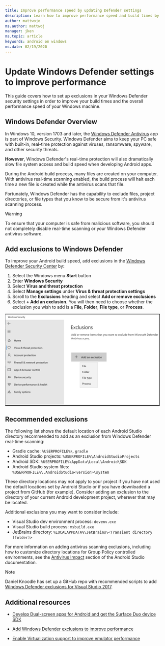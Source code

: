 ```yaml
---
title: Improve performance speed by updating Defender settings
description: Learn how to improve performance speed and build times by updating Windows Defender settings to exclude checking specified file types.
author: mattwojo 
ms.author: mattwoj 
manager: jken
ms.topic: article
keywords: android on windows
ms.date: 02/19/2020
---
```


# Update Windows Defender settings to improve performance

This guide covers how to set up exclusions in your Windows Defender security settings in order to improve your build times and the overall performance speed of your Windows machine.

## Windows Defender Overview

In Windows 10, version 1703 and later, the [Windows Defender Antivirus](https://docs.microsoft.com/windows/security/threat-protection/windows-defender-antivirus/windows-defender-security-center-antivirus) app is part of Windows Security. Windows Defender aims to keep your PC safe with built-in, real-time protection against viruses, ransomware, spyware, and other security threats.

**However**, Windows Defender's real-time protection will also dramatically slow file system access and build speed when developing Android apps.

During the Android build process, many files are created on your computer. With antivirus real-time scanning enabled, the build process will halt each time a new file is created while the antivirus scans that file.

Fortunately, Windows Defender has the capability to exclude files, project directories, or file types that you know to be secure from it's antivirus scanning process.

> [!WARNING]
> To ensure that your computer is safe from malicious software, you should not completely disable real-time scanning or your Windows Defender antivirus software.

## Add exclusions to Windows Defender

To improve your Android build speed, add exclusions in the [Windows Defender Security Center](windowsdefender://) by:

1. Select the Windows menu **Start** button
2. Enter **Windows Security**
3. Select **Virus and threat protection**
4. Select **Manage settings** under **Virus & threat protection settings**
5. Scroll to the **Exclusions** heading and select **Add or remove exclusions**
6. Select **+ Add an exclusion**. You will then need to choose whether the exclusion you wish to add is a **File**, **Folder**, **File type**, or **Process**.

![Windows Defender Add Exclusion screenshot](../images/windows-defender-exclusions.png)

## Recommended exclusions

The following list shows the default location of each Android Studio directory recommended to add as an exclusion from Windows Defender real-time scanning:

- Gradle cache: `%USERPROFILE%\.gradle`
- Android Studio projects: `%USERPROFILE%\AndroidStudioProjects`
- Android SDK: `%USERPROFILE%\AppData\Local\Android\SDK`
- Android Studio system files: `%USERPROFILE%\.AndroidStudio<version>\system`

These directory locations may not apply to your project if you have not used the default locations set by Android Studio or if you have downloaded a project from GitHub (for example). Consider adding an exclusion to the directory of your current Android development project, wherever that may be located.

Additional exclusions you may want to consider include:

- Visual Studio dev environment process: `devenv.exe`
- Visual Studio build process: `msbuild.exe`
- JetBrains directory: `%LOCALAPPDATA%\JetBrains\<Transient directory (folder)>`

For more information on adding antivirus scanning exclusions, including how to customize directory locations for Group Policy controlled environments, see the [Antivirus Impact](https://developer.android.com/studio/intro/studio-config#antivirus-impact) section of the Android Studio documentation.

> [!Note]
> Daniel Knoodle has set up a GitHub repo with recommended scripts to add [Windows Defender exclusions for Visual Studio 2017](https://gist.github.com/dknoodle/5a66b8b8a3f2243f4ca5c855b323cb7b#file-windows-defender-exclusions-vs-2017-ps1-L10).

## Additional resources

- [Develop Dual-screen apps for Android and get the Surface Duo device SDK](https://docs.microsoft.com/dual-screen/android/)

- [Add Windows Defender exclusions to improve performance](./defender-settings.md)

- [Enable Virtualization support to improve emulator performance](./emulator.md#enable-virtualization-support)

